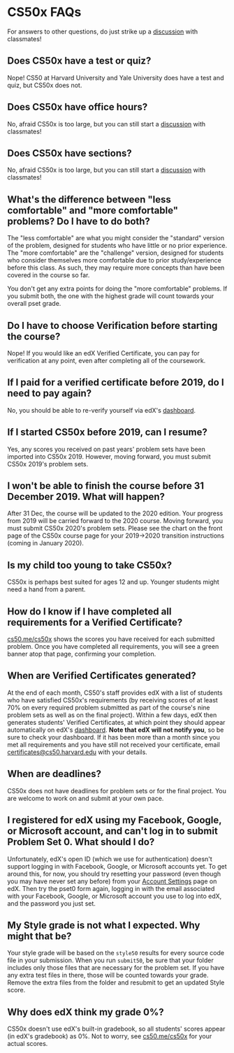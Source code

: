 # CS50x FAQs

For answers to other questions, do just strike up a [discussion](https://cs50.edx.org/communities) with classmates!

## Does CS50x have a test or quiz?

Nope! CS50 at Harvard University and Yale University does have a test and quiz, but CS50x does not.

## Does CS50x have office hours?

No, afraid CS50x is too large, but you can still start a [discussion](https://cs50.edx.org/communities) with classmates!

## Does CS50x have sections?

No, afraid CS50x is too large, but you can still start a [discussion](https://cs50.edx.org/communities) with classmates!

## What's the difference between "less comfortable" and "more comfortable" problems? Do I have to do both?

The "less comfortable" are what you might consider the "standard" version of the problem, designed for students who have little or no prior experience. The "more comfortable" are the "challenge" version, designed for students who consider themselves more comfortable due to prior study/experience before this class.  As such, they may require more concepts than have been covered in the course so far.  

You don't get any extra points for doing the "more comfortable" problems. If you submit both, the one with the highest grade will count towards your overall pset grade.

## Do I have to choose Verification before starting the course?

Nope!  If you would like an edX Verified Certificate, you can pay for verification at any point, even after completing all of the coursework.

## If I paid for a verified certificate before 2019, do I need to pay again?

No, you should be able to re-verify yourself via edX's [dashboard](https://courses.edx.org/dashboard).

## If I started CS50x before 2019, can I resume?

Yes, any scores you received on past years' problem sets have been imported into CS50x 2019. However, moving forward, you must submit CS50x 2019's problem sets.

## I won't be able to finish the course before 31 December 2019.  What will happen?

After 31 Dec, the course will be updated to the 2020 edition. Your progress from 2019 will be carried forward to the 2020 course.  Moving forward, you must submit CS50x 2020's problem sets.  Please see the chart on the front page of the CS50x course page for your 2019->2020 transition instructions (coming in January 2020).

## Is my child too young to take CS50x?

CS50x is perhaps best suited for ages 12 and up. Younger students might need a hand from a parent.

## How do I know if I have completed all requirements for a Verified Certificate?

[cs50.me/cs50x](https://cs50.me/cs50x) shows the scores you have received for each submitted problem.  Once you have completed all requirements, you will see a green banner atop that page, confirming your completion.  

## When are Verified Certificates generated?

At the end of each month, CS50's staff provides edX with a list of students who have satisfied CS50x's requirements (by receiving scores of at least 70% on every required problem submitted as part of the course's nine problem sets as well as on the final project). Within a few days, edX then generates students' Verified Certificates, at which point they should appear automatically on edX's [dashboard](https://courses.edx.org/dashboard). **Note that edX will not notify you**, so be sure to check your dashboard. If it has been more than a month since you met all requirements and you have still not received your certificate, email certificates@cs50.harvard.edu with your details.

## When are deadlines?

CS50x does not have deadlines for problem sets or for the final project. You are welcome to work on and submit at your own pace.  

## I registered for edX using my Facebook, Google, or Microsoft account, and can't log in to submit Problem Set 0.  What should I do?

Unfortunately, edX's open ID (which we use for authentication) doesn't support logging in with Facebook, Google, or Microsoft accounts yet. To get around this, for now, you should try resetting your password (even though you may have never set any before) from your [Account Settings](https://courses.edx.org/account/settings) page on edX.  Then try the pset0 form again, logging in with the email associated with your Facebook, Google, or Microsoft account you use to log into edX, and the password you just set.

## My Style grade is not what I expected.  Why might that be?

Your style grade will be based on the `style50` results for every source code file in your submission. When you run `submit50`, be sure that your folder includes only those files that are necessary for the problem set.  If you have any extra test files in there, those will be counted towards your grade.  Remove the extra files from the folder and resubmit to get an updated Style score.

## Why does edX think my grade 0%?

CS50x doesn't use edX's built-in gradebook, so all students' scores appear (in edX's gradebook) as 0%. Not to worry, see [cs50.me/cs50x](https://cs50.me/cs50x) for your actual scores.
